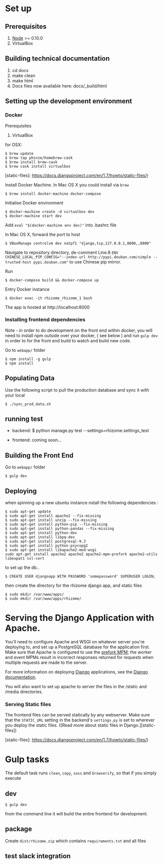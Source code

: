 # Set up

## Prerequisites

1. [Node][] >= 0.10.0
2. VirtualBox

## Building technical documentation

1. cd docs
2. make clean
3. make html
4. Docs files now available here: docs/_build/html

## Setting up the development environment

### Docker

Prerequisites

  1. VirtualBox

for OSX:
```
$ brew update
$ brew tap phinze/homebrew-cask
$ brew install brew-cask
$ brew cask install virtualbox
```


[static-files]: https://docs.djangoproject.com/en/1.7/howto/static-files/)


Install Docker Machine. In Mac OS X you could install via `brew`

```
$ brew install docker-machine docker-compose
```
Initialise Docker environment

```
$ docker-machine create -d virtualbox dev
$ docker-machine start dev
```
Add `eval "$(docker-machine env dev)"` into .bashrc file

In Mac OS X, forward the port to host

```
$ VBoxManage controlvm dev natpf1 "django,tcp,127.0.0.1,8000,,8000"
```
Navigate to repository directory, de-comment Line.8 `ENV CHINESE_LOCAL_PIP_CONFIG="--index-url http://pypi.douban.com/simple --trusted-host pypi.douban.com"` to use Chinese pip mirror.

Run

```
$ docker-compose build && docker-compose up
```
Entry Docker instance

```
$ docker exec -it rhizome_rhizome_1 bash
```

The app is hosted at http://localhost:8000

### Installing frontend dependencies

Note - in order to do development on the front end within docker, you will need to install npm outside over your docker, ( see below ) and run `gulp dev` in order to for the front end build to watch and build new code.

Go to `webapp/` folder

```
$ npm install -g gulp
$ npm install
```

## Populating Data ##
Use the following script to pull the production database and sync it with your local

```
$ ./sync_prod_data.sh
```



## running test ##

 - backend:
   $ python manage.py test --settings=rhizome.settings_test

- frontend:
   coming soon...

## Building the Front End

Go to `webapp/` folder

    $ gulp dev

## Deploying ##

when spinning up a new ubuntu instance nstall the following dependencies :

```
$ sudo apt-get update
$ sudo apt-get install apache2 --fix-missing
$ sudo apt-get install unzip --fix-missing
$ sudo apt-get install python-pip --fix-missing
$ sudo apt-get install python-pandas --fix-missing
$ sudo apt-get install python-dev
$ sudo apt-get install libpq-dev
$ sudo apt-get install postgresql-9.3
$ sudo apt-get install python-psycopg2
$ sudo apt-get install libapache2-mod-wsgi
sudo apt-get install apache2 apache2 apache2-mpm-prefork apache2-utils libexpat1 ssl-cert
```

to set up the db..

```
$ CREATE USER djangoapp WITH PASSWORD 'somepassword' SUPERUSER LOGIN;
```

then create the directory for the rhizome django app, and static files
```
$ sudo mkdir /var/www/apps/
$ sudo mkdir /var/www/apps/rhizome/
```

# Serving the Django Application with Apache.

You'll need to configure Apache and WSGI on whatever server you're deploying to,
and set up a PostgreSQL database for the application first. Make sure that
Apache is configured to use the
[prefork MPM](https://httpd.apache.org/docs/2.4/mpm.html); the worker and event
MPMs result in incorrect responses returned for requests when multiple requests
are made to the server.

For more information on deploying [Django][] applications, see the
[Django documentation](https://docs.djangoproject.com/en/1.8/howto/deployment/wsgi/).

You will also want to set up apache to server the files in the /static and
/media directories.

### Serving Static files

The frontend files can be served statically by any webserver. Make sure that
the `STATIC_URL` setting in the backend's `settings.py` is set to wherever you
deploy the static files. ([Read more about static files in Django.][static-files])

[static-files]: https://docs.djangoproject.com/en/1.7/howto/static-files/)

# Gulp tasks

The default task runs `clean`, `copy`, `sass` and `browserify`, so that if
you simply execute

## dev

```
$ gulp dev
```

from the command line it will build the entire frontend for development.

## package

Create `dist/rhizome.zip` which contains `requirements.txt` and all files


[Django]: https://djangoproject.com/
[Node]: http://nodejs.org/
[PIP]: https://pip.pypa.io/en/latest/
[PostgreSQL]: http://www.postgresql.org/
[Python]: http://python.org
[Virtualenv]: https://virtualenv.pypa.io/en/latest/
[Virtualenvwrapper]: https://virtualenvwrapper.readthedocs.org/en/latest/


## test slack integration
